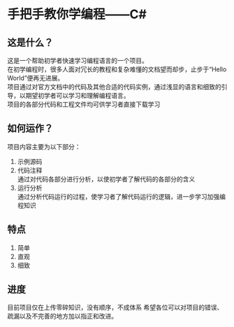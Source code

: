# 手把手教你学编程——C#
## 这是什么？
这是一个帮助初学者快速学习编程语言的一个项目。  
在初学编程时，很多人面对冗长的教程和复杂难懂的文档望而却步，止步于“Hello World”便再无进展。  
项目通过对官方文档中的代码及其他合适的代码实例，通过浅显的语言和细致的引导，以期望初学者可以学习和理解编程语言。  
项目的各部分代码和工程文件均可供学习者直接下载学习  
## 如何运作？
项目内容主要为以下部分：
1. 示例源码
2. 代码注释  
	通过对代码各部分进行分析，以使初学者了解代码的各部分的含义
1. 运行分析  
	通过分析代码运行的过程，使学习者了解代码运行的逻辑，进一步学习加强编程知识
## 特点
1. 简单
1. 直观
1. 细致
## 进度
目前项目仅在上传零碎知识，没有顺序，不成体系
希望各位可以对项目的错误、疏漏以及不完善的地方加以指正和改进。
